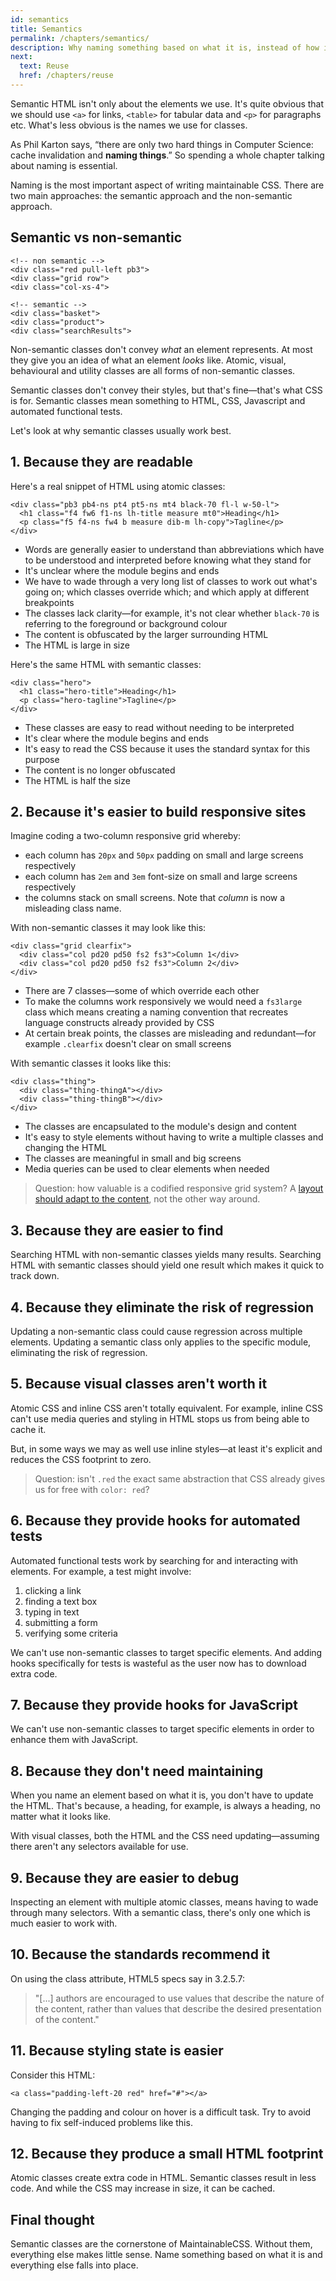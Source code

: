 ```yaml
---
id: semantics
title: Semantics
permalink: /chapters/semantics/
description: Why naming something based on what it is, instead of how it looks or behaves is the foundation of well architected and maintainable CSS.
next:
  text: Reuse
  href: /chapters/reuse
---
```


Semantic HTML isn't only about the elements we use. It's quite obvious that we should use `<a>` for links, `<table>` for tabular data and `<p>` for paragraphs etc. What's less obvious is the names we use for classes.

As Phil Karton says, “there are only two hard things in Computer Science: cache invalidation and **naming things**.” So spending a whole chapter talking about naming is essential.

Naming is the most important aspect of writing maintainable CSS. There are two main approaches: the semantic approach and the non-semantic approach.

## Semantic vs non-semantic

	<!-- non semantic -->
	<div class="red pull-left pb3">
	<div class="grid row">
	<div class="col-xs-4">

	<!-- semantic -->
	<div class="basket">
	<div class="product">
	<div class="searchResults">

Non-semantic classes don't convey *what* an element represents. At most they give you an idea of what an element *looks* like. Atomic, visual, behavioural and utility classes are all forms of non-semantic classes.

Semantic classes don't convey their styles, but that's fine—that's what CSS is for. Semantic classes mean something to HTML, CSS, Javascript and automated functional tests.

Let's look at why semantic classes usually work best.

## 1. Because they are readable

Here's a real snippet of HTML using atomic classes:

	<div class="pb3 pb4-ns pt4 pt5-ns mt4 black-70 fl-l w-50-l">
	  <h1 class="f4 fw6 f1-ns lh-title measure mt0">Heading</h1>
	  <p class="f5 f4-ns fw4 b measure dib-m lh-copy">Tagline</p>
	</div>

- Words are generally easier to understand than abbreviations which have to be understood and  interpreted before knowing what they stand for
- It's unclear where the module begins and ends
- We have to wade through a very long list of classes to work out what's going on; which classes override which; and which apply at different breakpoints
- The classes lack clarity—for example, it's not clear whether `black-70` is referring to the foreground or background colour
- The content is obfuscated by the larger surrounding HTML
- The HTML is large in size

Here's the same HTML with semantic classes:

	<div class="hero">
	  <h1 class="hero-title">Heading</h1>
	  <p class="hero-tagline">Tagline</p>
	</div>

- These classes are easy to read without needing to be interpreted
- It's clear where the module begins and ends
- It's easy to read the CSS because it uses the standard syntax for this purpose
- The content is no longer obfuscated
- The HTML is half the size

## 2. Because it's easier to build responsive sites

Imagine coding a two-column responsive grid whereby:

* each column has `20px` and `50px` padding on small and large screens respectively
* each column has `2em` and `3em` font-size on small and large screens respectively
* the columns stack on small screens. Note that *column* is now a misleading class name.

With non-semantic classes it may look like this:

	<div class="grid clearfix">
	  <div class="col pd20 pd50 fs2 fs3">Column 1</div>
	  <div class="col pd20 pd50 fs2 fs3">Column 2</div>
	</div>

- There are 7 classes—some of which override each other
- To make the columns work responsively we would need a `fs3large` class which means creating a naming convention that recreates language constructs already provided by CSS
- At certain break points, the classes are misleading and redundant—for example `.clearfix` doesn't clear on small screens

With semantic classes it looks like this:

	<div class="thing">
	  <div class="thing-thingA"></div>
	  <div class="thing-thingB"></div>
	</div>

- The classes are encapsulated to the module's design and content
- It's easy to style elements without having to write a multiple classes and changing the HTML
- The classes are meaningful in small and big screens
- Media queries can be used to clear elements when needed

> Question: how valuable is a codified responsive grid system? A [layout should adapt to the content](http://adamsilver.io/articles/stop-using-device-breakpoints/), not the other way around.

## 3. Because they are easier to find

Searching HTML with non-semantic classes yields many results. Searching HTML with semantic classes should yield one result which makes it quick to track down.

## 4. Because they eliminate the risk of regression

Updating a non-semantic class could cause regression across multiple elements. Updating a semantic class only applies to the specific module, eliminating the risk of regression.

## 5. Because visual classes aren't worth it

Atomic CSS and inline CSS aren't totally equivalent. For example, inline CSS can't use media queries and styling in HTML stops us from being able to cache it.

But, in some ways we may as well use inline styles—at least it's explicit and reduces the CSS footprint to zero.

> Question: isn't `.red` the exact same abstraction that CSS already gives us for free with `color: red`?

## 6. Because they provide hooks for automated tests

Automated functional tests work by searching for and interacting with elements. For example, a test might involve:

1. clicking a link
2. finding a text box
3. typing in text
4. submitting a form
5. verifying some criteria

We can't use non-semantic classes to target specific elements. And adding hooks specifically for tests is wasteful as the user now has to download extra code.

## 7. Because they provide hooks for JavaScript

We can't use non-semantic classes to target specific elements in order to enhance them with JavaScript.

## 8. Because they don't need maintaining

When you name an element based on what it is, you don't have to update the HTML. That's because, a heading, for example, is always a heading, no matter what it looks like.

With visual classes, both the HTML and the CSS need updating—assuming there aren't any selectors available for use.

## 9. Because they are easier to debug

Inspecting an element with multiple atomic classes, means having to wade through many selectors. With a semantic class, there's only one which is much easier to work with.

## 10. Because the standards recommend it

On using the class attribute, HTML5 specs say in 3.2.5.7:

> "[...] authors are encouraged to use values that describe the nature of the content, rather than values that describe the desired presentation of the content."

## 11. Because styling state is easier

Consider this HTML:

	<a class="padding-left-20 red" href="#"></a>

Changing the padding and colour on hover is a difficult task. Try to avoid having to fix self-induced problems like this.

## 12. Because they produce a small HTML footprint

Atomic classes create extra code in HTML. Semantic classes result in less code. And while the CSS may increase in size, it can be cached.

## Final thought

Semantic classes are the cornerstone of MaintainableCSS. Without them, everything else makes little sense. Name something based on what it is and everything else falls into place.